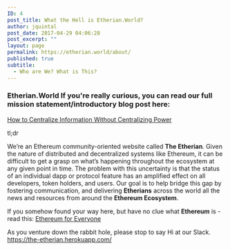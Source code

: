 ```yaml
---
ID: 4
post_title: What the Hell is Etherian.World?
author: jquintal
post_date: 2017-04-29 04:06:28
post_excerpt: ""
layout: page
permalink: https://etherian.world/about/
published: true
subtitle:
  - Who are We? What is This?
---
```

### Etherian.World If you're really curious, you can read our full mission statement/introductory blog post here:

[How to Centralize Information Without Centralizing Power][1]

tl;dr

We’re an Ethereum community-oriented website called <strong>The Etherian</strong>. Given the nature of distributed and decentralized systems like Ethereum, it can be difficult to get a grasp on what’s happening throughout the ecosystem at any given point in time. The problem with this uncertainty is that the status of an individual dapp or protocol feature has an amplified effect on all developers, token holders, and users. Our goal is to help bridge this gap by fostering communication, and delivering <strong>Etherians</strong> across the world all the news and resources from around the <strong>Ethereum Ecosystem</strong>.

If you somehow found your way here, but have no clue what <strong>Ethereum</strong> is - read this: [Ethereum for Everyone][2]

As you venture down the rabbit hole, please stop to say Hi at our Slack.
<a href="https://the-etherian.herokuapp.com/">https://the-etherian.herokuapp.com/</a>

[1]: https://medium.com/etherian/how-to-centralize-information-without-centralizing-power-ae36d41020f4
[2]: https://medium.com/@Ethereum_AI/ethereum-for-everyone-2846efa35815

&nbsp;